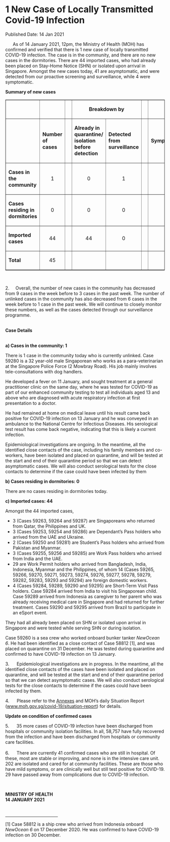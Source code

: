 <html>
    <meta http-equiv="Content-Type" content="text/html; charset=utf-8"/>
    <meta charset="utf-8"/>
    <title>1 New Case of Locally Transmitted Covid-19 Infection</title>
    <body><h1>1 New Case of Locally Transmitted Covid-19 Infection</h1>
    <p>Published Date: 14 Jan 2021</p> <p>&nbsp; &nbsp; &nbsp; As of 14 January 2021, 12pm, the Ministry of Health (MOH) has confirmed and verified that there is 1 new case of locally transmitted COVID-19 infection. The case is in the community, and there are no new cases in the dormitories. There are 44 imported cases, who had already been placed on Stay-Home Notice (SHN) or isolated upon arrival in Singapore. Amongst the new cases today, 41 are asymptomatic, and were detected from our proactive screening and surveillance, while 4 were symptomatic.&nbsp; </p> <p><strong>Summary of new cases</strong></p> <table border="1" cellspacing="0" cellpadding="0" width="605"> <tbody><tr> <td width="129"> <p align="right">&nbsp;</p> </td> <td width="60"> <p>&nbsp;</p> </td> <td width="16" valign="top"> <p>&nbsp;</p> </td> <td width="192" colspan="2"> <p align="center"><strong>Breakdown by</strong></p> </td> <td width="16" valign="top"> <p>&nbsp;</p> </td> <td width="192" colspan="2"> <p align="center"><strong>Breakdown by</strong></p> </td> </tr> <tr> <td width="129"> <p align="right">&nbsp;</p> </td> <td width="60"> <p><strong>Number of cases</strong></p> </td> <td width="16" valign="top"> <p>&nbsp;</p> </td> <td width="96"> <p><strong>Already in quarantine/ isolation before detection</strong></p> </td> <td width="96"> <p><strong>Detected from surveillance</strong></p> </td> <td width="16" valign="top"> <p>&nbsp;</p> </td> <td width="96"> <p><strong>Symptomatic</strong></p> </td> <td width="96"> <p><strong>Asymptomatic</strong></p> </td> </tr> <tr> <td width="129"> <p><strong>Cases in the community</strong></p> </td> <td width="60"> <p align="center">1</p> </td> <td width="16" valign="top"> <p align="center">&nbsp;</p> </td> <td width="96"> <p align="center">0</p> </td> <td width="96"> <p align="center">1</p> </td> <td width="16" valign="top"> <p align="center">&nbsp;</p> </td> <td width="96"> <p align="center">1</p> </td> <td width="96"> <p align="center">0</p> </td> </tr> <tr> <td width="129"> <p><strong>Cases residing in dormitories</strong></p> </td> <td width="60"> <p align="center">0</p> </td> <td width="16" valign="top"> <p align="center">&nbsp;</p> </td> <td width="96"> <p align="center">0</p> </td> <td width="96"> <p align="center">0</p> </td> <td width="16" valign="top"> <p align="center">&nbsp;</p> </td> <td width="96"> <p align="center">0</p> </td> <td width="96"> <p align="center">0</p> </td> </tr> <tr> <td width="129"> <p><strong>Imported cases</strong></p> </td> <td width="60"> <p align="center">44</p> </td> <td width="16" valign="top"> <p align="center">&nbsp;</p> </td> <td width="96"> <p align="center">44</p> </td> <td width="96"> <p align="center">0</p> </td> <td width="16" valign="top"> <p align="center">&nbsp;</p> </td> <td width="96"> <p align="center">3</p> </td> <td width="96"> <p align="center">41</p> </td> </tr> <tr> <td width="129"> <p><strong>Total</strong></p> </td> <td width="60"> <p align="center">45</p> </td> <td width="16" valign="top"> <p align="center">&nbsp;</p> </td> <td width="96"> <p align="center">&nbsp;</p> </td> <td width="96"> <p align="center">&nbsp;</p> </td> <td width="16" valign="top"> <p align="center">&nbsp;</p> </td> <td width="96"> <p align="center">&nbsp;</p> </td> <td width="96"> <p align="center">&nbsp;</p> </td> </tr> </tbody></table> <p>&nbsp;</p> <p>2.&nbsp; &nbsp; &nbsp;Overall, the number of new cases in the community has decreased from 9 cases in the week before to 3 cases in the past week. The number of unlinked cases in the community has also decreased from 6 cases in the week before to 1 case in the past week.&nbsp;We will continue to closely monitor these numbers, as well as the cases detected through our surveillance programme.<p><strong><br>Case Details</strong><br></p><p><strong><br></strong><strong>a) Cases in the community: 1</strong><strong><br></strong></p><p>There is 1 case in the community today who is currently unlinked. Case 59280 is a 32 year-old male Singaporean who works as a para-veterinarian at the Singapore Police Force (2 Mowbray Road). His job mainly involves tele-consultations with dog handlers.</p><p>He developed a fever on 11 January, and sought treatment at a general practitioner clinic on the same day, where he was tested for COVID-19 as part of our enhanced community testing to test all individuals aged 13 and above who are diagnosed with acute respiratory infection at first presentation to a doctor.</p><p>He had remained at home on medical leave until his result came back positive for COVID-19 infection on 13 January and he was conveyed in an ambulance to the National Centre for Infectious Diseases. His serological test result has come back negative, indicating that this is likely a current infection.</p><p>Epidemiological investigations are ongoing. In the meantime, all the identified close contacts of the case, including his family members and co-workers, have been isolated and placed on quarantine, and will be tested at the start and end of their quarantine period so that we can detect asymptomatic cases. We will also conduct serological tests for the close contacts to determine if the case could have been infected by them</p><p><strong>b) Cases residing in dormitories: 0</strong></p><p>There are no cases residing in dormitories today. </p><p><strong>c) Imported cases: 44</strong></p><p>Amongst the 44 imported cases, </p><ul><li>3 (Cases 59263, 59264 and 59287) are Singaporeans who returned from Qatar, the Philippines and UK.</li><li>3 (Cases 59253, 59254 and 59286) are Dependant’s Pass holders who arrived from the UAE and Ukraine.</li><li>2 (Cases 59250 and 59281) are Student’s Pass holders who arrived from Pakistan and Myanmar.</li><li>3 (Cases 59255, 59256 and 59285) are Work Pass holders who arrived from India and the UAE.</li><li>29 are Work Permit holders who arrived from Bangladesh, India, Indonesia, Myanmar and the Philippines, of whom 14 (Cases 59265, 59266, 59270, 59271, 59273, 59274, 59276, 59277, 59278, 59279, 59282, 59283, 59293 and 59294) are foreign domestic workers.</li><li>4 (Cases 59284, 59289, 59290 and 59295) are Short-Term Visit Pass holders. Case 59284 arrived from India to visit his Singaporean child. Case 59289 arrived from Indonesia as caregiver to her parent who was already receiving medical care in Singapore and had returned for further treatment. Cases 59290 and 59295 arrived from Brazil to participate in an eSport event.</li></ul><p>They had all already been placed on SHN or isolated upon arrival in Singapore and were tested while serving SHN or during isolation. </p><p>Case 59260 is a sea crew who worked onboard bunker tanker<em> NewOcean 6</em>. He had been identified as a close contact of Case 58812 [1], and was placed on quarantine on 31 December. He was tested during quarantine and confirmed to have COVID-19 infection on 13 January. </p><p>3.&nbsp; &nbsp; &nbsp; Epidemiological investigations are in progress. In the meantime, all the identified close contacts of the cases have been isolated and placed on quarantine, and will be tested at the start and end of their quarantine period so that we can detect asymptomatic cases. We will also conduct serological tests for the close contacts to determine if the cases could have been infected by them.</p></p><p><p>4.&nbsp; &nbsp; &nbsp; Please refer to the <a href="/docs/librariesprovider5/default-document-library/annexese9ff9234e3b147f8a3ac5538cd71a6af.pdf?sfvrsn=4bad2e1a_0" title="Annexes">Annexes</a>&nbsp;and MOH’s daily Situation Report (<a href="http://www.moh.gov.sg/covid-19/situation-report">www.moh.gov.sg/covid-19/situation-report</a>) for details.</p></p><p><p><strong></strong><strong>Update on condition of confirmed cases</strong></p><p>5.&nbsp; &nbsp; &nbsp; 35 more cases of COVID-19 infection have been discharged from hospitals or community isolation facilities. In all, 58,757 have fully recovered from the infection and have been discharged from hospitals or community care facilities. <br><br>6.&nbsp; &nbsp; &nbsp; There are currently 41 confirmed cases who are still in hospital. Of these, most are stable or improving, and none is in the intensive care unit. 202 are isolated and cared for at community facilities. These are those who have mild symptoms, or are clinically well but still test positive for COVID-19. 29 have passed away from complications due to COVID-19 infection.</p></p> <p>&nbsp;</p> <div> <p><strong>MINISTRY OF HEALTH<br></strong><strong>14 JANUARY 2021</strong></p> </div> <div><br clear="all"> <hr align="left" size="1" width="33%"> <div id="ftn1"> <p>[1] Case 58812 is a ship crew who arrived from Indonesia onboard <em>NewOcean 6</em> on 17 December 2020. He was confirmed to have COVID-19 infection on 30 December. </p> </div> </div></body>
</html>
